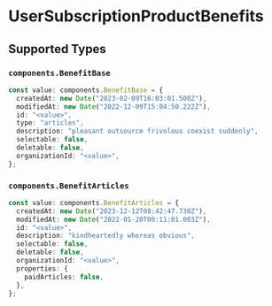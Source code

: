 # UserSubscriptionProductBenefits


## Supported Types

### `components.BenefitBase`

```typescript
const value: components.BenefitBase = {
  createdAt: new Date("2023-02-09T16:03:01.500Z"),
  modifiedAt: new Date("2022-12-09T15:04:50.222Z"),
  id: "<value>",
  type: "articles",
  description: "pleasant outsource frivolous coexist suddenly",
  selectable: false,
  deletable: false,
  organizationId: "<value>",
};
```

### `components.BenefitArticles`

```typescript
const value: components.BenefitArticles = {
  createdAt: new Date("2023-12-12T08:42:47.730Z"),
  modifiedAt: new Date("2022-01-20T00:11:01.003Z"),
  id: "<value>",
  description: "kindheartedly whereas obvious",
  selectable: false,
  deletable: false,
  organizationId: "<value>",
  properties: {
    paidArticles: false,
  },
};
```


